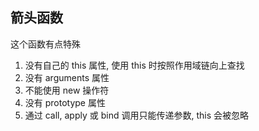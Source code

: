 ## 箭头函数

这个函数有点特殊

1. 没有自己的 this 属性, 使用 this 时按照作用域链向上查找
2. 没有 arguments 属性
3. 不能使用 new 操作符
4. 没有 prototype 属性
5. 通过 call, apply 或 bind 调用只能传递参数, this 会被忽略




